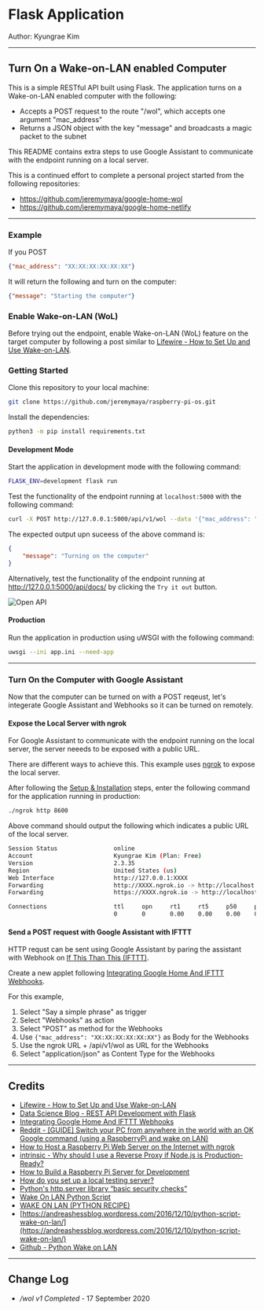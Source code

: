 # Flask Application

Author: Kyungrae Kim

----

## Turn On a Wake-on-LAN enabled Computer

This is a simple RESTful API built using Flask. The application turns on a Wake-on-LAN enabled computer with the following:

* Accepts a POST request to the route "/wol", which accepts one argument "mac_address"
* Returns a JSON object with the key "message" and broadcasts a magic packet to the subnet

This README contains extra steps to use Google Assistant to communicate with the endpoint running on a local server.

This is a continued effort to complete a personal project started from the following repositories:

* <https://github.com/jeremymaya/google-home-wol>
* <https://github.com/jeremymaya/google-home-netlify>

----

### Example

If you POST

```json
{"mac_address": "XX:XX:XX:XX:XX:XX"}
```

It will return the following and turn on the computer:

```json
{"message": "Starting the computer"}
```

### Enable Wake-on-LAN (WoL)

Before trying out the endpoint, enable Wake-on-LAN (WoL) feature on the target computer by following a post similar to [Lifewire - How to Set Up and Use Wake-on-LAN](https://www.lifewire.com/wake-on-lan-4149800).

### Getting Started

Clone this repository to your local machine:

```bash
git clone https://github.com/jeremymaya/raspberry-pi-os.git
```

Install the dependencies:

```bash
python3 -m pip install requirements.txt
```

#### Development Mode

Start the application in development mode with the following command:

```bash
FLASK_ENV=development flask run
```

Test the functionality of the endpoint running at ```localhost:5000``` with the following command:

```bash
curl -X POST http://127.0.0.1:5000/api/v1/wol --data '{"mac_address": "XX:XX:XX:XX:XX:XX"}' -H 'Content-Type: application/json'
```

The expected output upn suceess of the above command is:

```json
{
    "message": "Turning on the computer"
}
```

Alternatively, test the functionality of the endpoint running at <http://127.0.0.1:5000/api/docs/> by clicking the ```Try it out``` button.

![Open API](https://github.com/jeremymaya/raspberry-pi-os/blob/master/assets/open_api.png?raw=true)

#### Production

Run the application in production using uWSGI with the following command:

```bash
uwsgi --ini app.ini --need-app
```

----

### Turn On the Computer with Google Assistant

Now that the computer can be turned on with a POST reqeust, let's integerate Google Assistant and Webhooks so it can be turned on remotely.

#### Expose the Local Server with ngrok

For Google Assistant to communicate with the endpoint running on the local server, the server neeeds to be exposed with a public URL.

There are different ways to achieve this. This example uses [ngrok](https://ngrok.com/) to expose the local server.

After following the [Setup & Installation](https://dashboard.ngrok.com/get-started/setup) steps, enter the following command for the application running in production:

```bash
./ngrok http 8600
```

Above command should output the following which indicates a public URL of the local server.

```bash
Session Status                online
Account                       Kyungrae Kim (Plan: Free)
Version                       2.3.35
Region                        United States (us)
Web Interface                 http://127.0.0.1:XXXX
Forwarding                    http://XXXX.ngrok.io -> http://localhost:8600
Forwarding                    https://XXXX.ngrok.io -> http://localhost:8600

Connections                   ttl     opn     rt1     rt5     p50     p90
                              0       0       0.00    0.00    0.00    0.00  
```

#### Send a POST request with Google Assistant with IFTTT

HTTP requst can be sent using Google Assistant by paring the assistant with Webhook on [If This Than This (IFTTT)](https://ifttt.com/).

Create a new applet following [Integrating Google Home And IFTTT Webhooks](https://www.francoisdelport.com/2018/04/23/integrating-google-home-and-ifttt-webhooks/).

For this example,

1. Select "Say a simple phrase" as trigger
2. Select "Webhooks" as action
3. Select "POST" as method for the Webhooks
4. Use `{"mac_address": "XX:XX:XX:XX:XX:XX"}` as Body for the Webhooks
5. Use the ngrok URL + /api/v1/wol as URL for the Webhooks
6. Select "application/json" as Content Type for the Webhooks

----

## Credits

* [Lifewire - How to Set Up and Use Wake-on-LAN](https://www.lifewire.com/wake-on-lan-4149800)
* [Data Science Blog - REST API Development with Flask](https://www.datascienceblog.net/post/programming/flask-api-development/)
* [Integrating Google Home And IFTTT Webhooks](https://www.francoisdelport.com/2018/04/23/integrating-google-home-and-ifttt-webhooks/)
* [Reddit - [GUIDE] Switch your PC from anywhere in the world with an OK Google command (using a RaspberryPi and wake on LAN)](https://www.reddit.com/r/googlehome/comments/didz91/guide_switch_your_pc_from_anywhere_in_the_world/)
* [How to Host a Raspberry Pi Web Server on the Internet with ngrok](https://thisdavej.com/how-to-host-a-raspberry-pi-web-server-on-the-internet-with-ngrok/)
* [intrinsic - Why should I use a Reverse Proxy if Node.js is Production-Ready?](https://medium.com/intrinsic/why-should-i-use-a-reverse-proxy-if-node-js-is-production-ready-5a079408b2ca)
* [How to Build a Raspberry Pi Server for Development](https://www.toptal.com/raspberry-pi/how-to-turn-your-raspberry-pi-into-a-development-server)
* [How do you set up a local testing server?](https://developer.mozilla.org/en-US/docs/Learn/Common_questions/set_up_a_local_testing_server)
* [Python's http.server library “basic security checks”](https://security.stackexchange.com/questions/226095/pythons-http-server-library-basic-security-checks)
* [Wake On LAN Python Script](https://dev.to/kevinmel2000/wake-on-lan-python-scrip-pf1)
* [WAKE ON LAN (PYTHON RECIPE)](http://code.activestate.com/recipes/358449-wake-on-lan/)
* [https://andreashessblog.wordpress.com/2016/12/10/python-script-wake-on-lan/](https://andreashessblog.wordpress.com/2016/12/10/python-script-wake-on-lan/)
* [Github - Python Wake on LAN](https://gist.github.com/rschuetzler/8854764)

----

## Change Log

* */wol v1 Completed* - 17 September 2020
